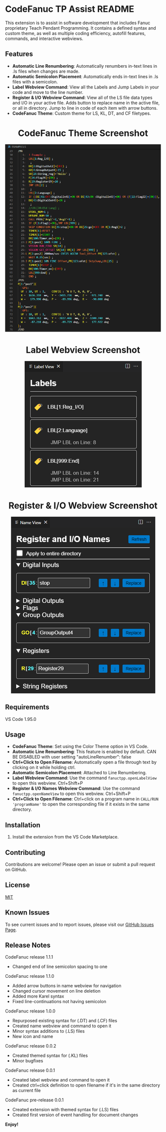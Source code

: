 # CodeFanuc TP Assist README

This extension is to assist in software development that includes Fanuc proprietary Teach Pendant Programming. It contains a defined syntax and custom theme, as well as multiple coding efficiency, autofill features, commands, and interactive webviews.

## Features

- **Automatic Line Renumbering**: Automatically renumbers in-text lines in .ls files when changes are made.
- **Automatic Semicolon Placement**: Automatically ends in-text lines in .ls files with a semicolon.
- **Label Webview Command**: View all the Labels and Jump Labels in your code and move to the line number.
- **Register & I/O Webview Command**: View all of the LS file data types and I/O in your active file. Adds button to replace name in the active file, or all in directory. Jump to line in code of each item with arrow buttons.   
- **CodeFanuc Theme**: Custom theme for LS, KL, DT, and CF filetypes.

<div align="center">
  <h1><strong>CodeFanuc Theme Screenshot</strong></h1>
  <img src="images/ThemeExample.png" alt="CodeFanuc Theme Screenshot" title="CodeFanuc Theme Screenshot" />
</div>

<div align="center">
  <h1><strong>Label Webview Screenshot</strong></h1>
  <img src="images/LabelView.png" alt="Label Webview Screenshot" title="Label Webview Screenshot" />
</div>

<div align="center">
  <h1><strong>Register & I/O Webview Screenshot</strong></h1>
  <img src="images/NameView.png" alt="Register & I/O Webview Screenshot" title="Register & I/O Webview Screenshot" />
</div>

## Requirements

VS Code 1.95.0

## Usage

- **CodeFanuc Theme**: Set using the Color Theme option in VS Code.
- **Automatic Line Renumbering**: This feature is enabled by default.
    CAN BE DISABLED with user setting "autoLineRenumber": false
- **Ctrl+Click to Open Filename**: Automatically open a file through text by clicking on it while holding ctrl.
- **Automatic Semicolon Placement**: Attached to Line Renumbering.
- **Label Webview Command**: Use the command `fanuctpp.openLabelView` to open this webview. Ctrl+Shift+P
- **Register & I/O Names Webview Command**: Use the command `fanuctpp.openNameView` to open this webview. Ctrl+Shift+P
- **Ctrl+Click to Open Filename**: Ctrl+click on a program name in `CALL/RUN 'programName'` to open the corresponding file if it exists in the same directory.

## Installation

1. Install the extension from the VS Code Marketplace.

## Contributing

Contributions are welcome! Please open an issue or submit a pull request on GitHub.

## License

[MIT](https://github.com/NateyJayBee/fanuctpp/blob/master/LICENSE.md)

## Known Issues

To see current issues and to report issues, please visit our [GitHub Issues Page](https://github.com/NateyJayBee/fanuctpp/issues).

## Release Notes

CodeFanuc release 1.1.1
- Changed end of line semicolon spacing to one

CodeFanuc release 1.1.0
- Added arrow buttons in name webview for navigation
- Changed cursor movement on line deletion
- Added more Karel syntax
- Fixed line-continuations not having semicolon

CodeFanuc release 1.0.0
- Repurposed existing syntax for (.DT) and (.CF) files
- Created name webview and command to open it
- Minor syntax additions to (.LS) files
- New icon and name

CodeFanuc release 0.0.2
- Created themed syntax for (.KL) files
- Minor bugfixes

CodeFanuc release 0.0.1
- Created label webview and command to open it
- Created ctrl+click definition to open filename if it's in the same directory as current file

CodeFanuc pre-release 0.0.1
- Created extension with themed syntax for (.LS) files
- Created first version of event handling for document changes

**Enjoy!**
